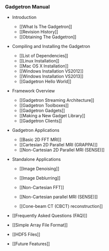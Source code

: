 ### Gadgetron Manual

* Introduction
    * [[What Is The Gadgetron]]
    * [[Revision History]]
    * [[Obtaining The Gadgetron]]

* Compiling and Installing the Gadgetron
    * [[List of Dependencies]]
    * [[Linux Installation]]
    * [[Mac OS X Installation]]
    * [[Windows Installation VS2012]]
    * [[Windows Installation VS2013]]
    * [[Gadgetron Hello World]]

* Framework Overview
    * [[Gadgetron Streaming Architecture]]
    * [[Gadgetron Toolboxes]]
    * [[Gadgetron Gadgets]]
    * [[Making a New Gadget Library]]
    * [[Gadgetron Clients]]

* Gadgetron Applications
    * [[Basic 2D FFT MRI]]
    * [[Cartesian 2D Parallel MRI (GRAPPA)]]
    * [[Non-Cartesian 2D Parallel MRI (SENSE)]]

* Standalone Applications
    * [[Image Denoising]]
    * [[Image Deblurring]]

    * [[Non-Cartesian FFT]]
    * [[Non-Cartesian parallel MRI (SENSE)]]
    * [[Cone-beam CT (CBCT) reconstruction]]

* [[Frequently Asked Questions (FAQ)]]

* [[Simple Array File Format]]

* [[HDF5 Files]]

* [[Future Features]]